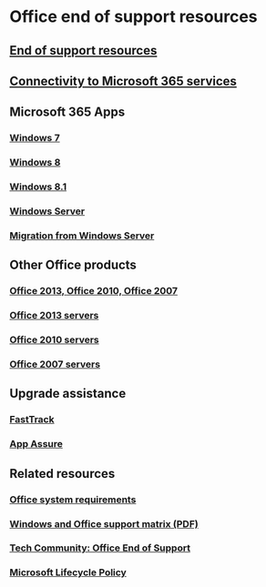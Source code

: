 # Office end of support resources

## [End of support resources](resources.md)
## [Connectivity to Microsoft 365 services](microsoft-365-services-connectivity.md) 

## Microsoft 365 Apps

### [Windows 7](windows-7-support.md)
### [Windows 8](windows-8-support.md)
### [Windows 8.1](windows-81-support.md)
### [Windows Server](windows-server-support.md)
### [Migration from Windows Server](windows-server-migration.md)

## Other Office products

### [Office 2013, Office 2010, Office 2007](plan-upgrade-older-versions-office.md)
### [Office 2013 servers](/microsoft-365/enterprise/upgrade-office-2013-clients-servers)
### [Office 2010 servers](/microsoft-365/Enterprise/upgrade-from-office-2010-servers-and-products)
### [Office 2007 servers](/microsoft-365/Enterprise/upgrade-from-office-2007-servers-and-products)

## Upgrade assistance

### [FastTrack](/fasttrack/m365-fasttrack-benefit-overview)
### [App Assure](https://www.microsoft.com/fasttrack/microsoft-365/app-assure?rtc=1)

## Related resources

### [Office system requirements](https://www.microsoft.com/microsoft-365/microsoft-365-and-office-resources)
### [Windows and Office support matrix (PDF)](https://query.prod.cms.rt.microsoft.com/cms/api/am/binary/RE2OqRI)
### [Tech Community: Office End of Support](https://techcommunity.microsoft.com/t5/microsoft-office-end-of-support/ct-p/OfficeEOS)
### [Microsoft Lifecycle Policy](/lifecycle/)